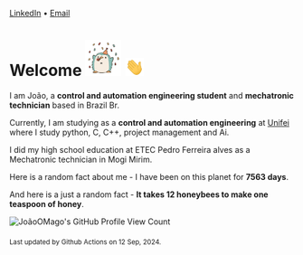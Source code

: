 [LinkedIn](https://www.linkedin.com/in/joão-pedro-gozzoli-b95641301/) &bull;
[Email](joaopedrogozzoli@gmail.com)

# Welcome <img src="happy.gif" height="64px" /> <img src="wave.gif" height="32px" />

I am João, a  **control and automation engineering student** and **mechatronic technician** based in Brazil Br.

Currently, I am studying as a **control and automation engineering** at [Unifei](https://unifei.edu.br) where I study python, C, C++, project management and Ai.

I did my high school education at ETEC Pedro Ferreira alves as a Mechatronic technician in Mogi Mirim.

Here is a random fact about me - I have been on this planet for **7563 days**.

And here is a just a random fact -  **It takes 12 honeybees to make one teaspoon of honey**.

![JoãoOMago's GitHub Profile View Count](https://komarev.com/ghpvc/?username=JoaoOMago)

<sub>Last updated by Github Actions on 12 Sep, 2024.</sub>
